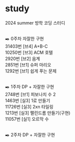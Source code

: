 # study
2024 summer 방학 코딩 스터디 <br/><br/>

✒️ 0주차 자잘한 구현 <br/>
31403번 [브4] A+B-C <br/>
10250번 [브3] ACM 호텔 <br/>
2920번  [브2] 음계 <br/>
2851번  [브1] 슈퍼 마리오 <br/>
1292번  [브1] 쉽게 푸는 문제 <br/><br/>

✒️ 1주차 DP + 자잘한 구현 <br/>
2748번  [브1] 피보나치 수 2 <br/>
1463번  [실3] 1로 만들기 <br/>
11726번 [실3] 2xn 타일링 <br/>
1213번  [실3] 팰린드롬 만들기(구현) <br/>
11057번 [실1] 오르막 수 <br/><br/>

✒️ 2주차 DP + 자잘한 구현 

